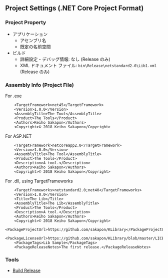 ## Project Settings (.NET Core Project Format)

### Project Property
- アプリケーション
  - アセンブリ名
  - 既定の名前空間
- ビルド
  - 詳細設定 - デバッグ情報: なし (Release のみ)
  - XML ドキュメント ファイル: `bin\Release\netstandard2.0\Lib1.xml` (Release のみ)

### Assembly Info (Project File)
For .exe
```
    <TargetFramework>net45</TargetFramework>
    <Version>1.0.0</Version>
    <AssemblyTitle>The Tool</AssemblyTitle>
    <Product>The Tools</Product>
    <Authors>Keiho Sakapon</Authors>
    <Copyright>© 2018 Keiho Sakapon</Copyright>
```

For ASP.NET
```
    <TargetFramework>netcoreapp2.0</TargetFramework>
    <Version>1.0.0</Version>
    <AssemblyTitle>The Tool</AssemblyTitle>
    <Product>The Tools</Product>
    <Description>A tool.</Description>
    <Authors>Keiho Sakapon</Authors>
    <Copyright>© 2018 Keiho Sakapon</Copyright>
```

For .dll, using TargetFrameworks
```
    <TargetFrameworks>netstandard2.0;net40</TargetFrameworks>
    <Version>1.0.0</Version>
    <Title>The Lib</Title>
    <AssemblyTitle>The Lib</AssemblyTitle>
    <Product>The Tools</Product>
    <Description>A tool.</Description>
    <Authors>Keiho Sakapon</Authors>
    <Copyright>© 2018 Keiho Sakapon</Copyright>
    <PackageProjectUrl>https://github.com/sakapon/KLibrary</PackageProjectUrl>
    <PackageLicenseUrl>https://github.com/sakapon/KLibrary/blob/master/LICENSE</PackageLicenseUrl>
    <PackageTags>Lib Sample</PackageTags>
    <PackageReleaseNotes>The first release.</PackageReleaseNotes>
```

### Tools
- [Build Release](https://github.com/sakapon/Build-Release)
